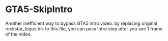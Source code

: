 # GTA5-SkipIntro
Another inefficient way to bypass GTA5 intro video. by replacing original rockstar_logos.bik to this file, you can pass Intro step after you see 1 frame of the video.
